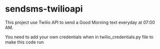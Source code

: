 # sendsms-twilioapi

This project use Twilio API to send a Good Morning text everyday at 07:00 AM.

You need to add your own credentials when in twilio_credentials.py file to make this code run
